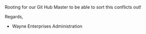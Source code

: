 Rooting for our Git Hub Master to be able to sort this conflicts out!

Regards,

- Wayne Enterprises Administration